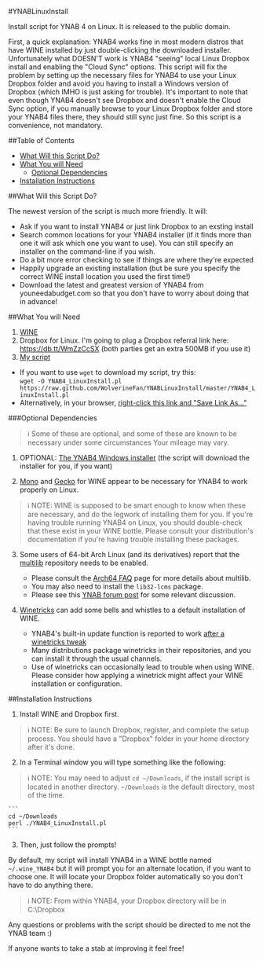 #YNABLinuxInstall

Install script for YNAB 4 on Linux.  It is released to the public domain.

First, a quick explanation: YNAB4 works fine in most modern distros that
have WINE installed by just double-clicking the downloaded installer.
Unfortunately what DOESN'T work is YNAB4 "seeing" local Linux Dropbox install
and enabling the "Cloud Sync" options. This script will fix the problem
by setting up the necessary files for YNAB4 to use your Linux Dropbox folder
and avoid you having to install a Windows version of Dropbox (which IMHO
is just asking for trouble). It's important to note that even though YNAB4
doesn't see Dropbox and doesn't enable the Cloud Sync option, if you manually
browse to your Linux Dropbox folder and store your YNAB4 files there, they
should still sync just fine. So this script is a convenience, not mandatory.

##Table of Contents

- [What Will this Script Do?](#what-will-this-script-do)
- [What You will Need](#what-you-will-need)
  - [Optional Dependencies](#optional-dependencies)
- [Installation Instructions](#installation-instructions)

##What Will this Script Do?

The newest version of the script is much more friendly. It will:

* Ask if you want to install YNAB4 or just link Dropbox to an exsting install
* Search common locations for your YNAB4 installer (if it finds more than
  one it will ask which one you want to use). You can still specify an installer
  on the command-line if you wish.
* Do a bit more error checking to see if things are where they're expected
* Happily upgrade an existing installation (but be sure you specify the
  correct WINE install location you used the first time!)
* Download the latest and greatest version of YNAB4 from youneedabudget.com
  so that you don't have to worry about doing that in advance!

##What You will Need

1. [WINE](http://www.winehq.org)
2. Dropbox for Linux. I'm going to plug a Dropbox referral link here:
   https://db.tt/WmZzCcSX (both parties get an extra 500MB if you use it)
3. [My script](https://github.com/WolverineFan/YNABLinuxInstall)
  - If you want to use `wget` to download my script, try this:  
        `wget -O YNAB4_LinuxInstall.pl https://raw.github.com/WolverineFan/YNABLinuxInstall/master/YNAB4_LinuxInstall.pl`
  - Alternatively, in your browser, [right-click this link and "Save Link As..."](https://raw.github.com/WolverineFan/YNABLinuxInstall/master/YNAB4_LinuxInstall.pl)

###Optional Dependencies

> :information_source: Some of these are optional, and some of these are
> known to be necessary under some circumstances Your mileage may vary.

1. OPTIONAL: [The YNAB4 Windows installer](http://www.youneedabudget.com/download/ynab4)
   (the script will download the installer for you, if you want)

2. [Mono](http://wiki.winehq.org/Mono) and [Gecko](http://wiki.winehq.org/Gecko)
   for WINE appear to be necessary for YNAB4 to work properly on Linux.
> :information_source: NOTE: WINE is supposed to be smart enough to know
> when these are necessary, and do the legwork of installing them for you.
> If you're having trouble running YNAB4 on Linux, you should double-check
> that these exist in your WINE bottle. Please consult your distribution's
> documentation if you're having trouble installing these packages.

3. Some users of 64-bit Arch Linux (and its derivatives) report that the
   [multilib](https://wiki.archlinux.org/index.php/Multilib) repository
   needs to be enabled.
   - Please consult the [Arch64 FAQ](https://wiki.archlinux.org/index.php/Arch64_FAQ#Multilib_repository)
     page for more details about multilib.
   - You may also need to install the `lib32-lcms` package.
   - Please see this [YNAB forum post](http://forum.youneedabudget.com/discussion/comment/269035/#Comment_269035)
     for some relevant discussion.

4. [Winetricks](http://wiki.winehq.org/winetricks) can add some bells and
   whistles to a default installation of WINE.
   - YNAB4's built-in update function is reported to work [after a winetricks
     tweak](http://forum.youneedabudget.com/discussion/16688/update-error)
   - Many distributions package winetricks in their repositories, and you
     can install it through the usual channels.
   - Use of winetricks can occasionally lead to trouble when using WINE.
     Please consider how applying a winetrick might affect your WINE installation
     or configuration.
     

##Installation Instructions

1. Install WINE and Dropbox first.
> :information_source: NOTE: Be sure to launch Dropbox, register, and
> complete the setup process. You should have a "Dropbox" folder in your
> home directory after it's done.

2. In a Terminal window you will type something like the following:
> :information_source: NOTE: You may need to adjust `cd ~/Downloads`, if
> the install script is located in another directory. `~/Downloads` is the
> default directory, most of the time.

    ```
    cd ~/Downloads
    perl ./YNAB4_LinuxInstall.pl
    ```

3. Then, just follow the prompts!

By default, my script will install YNAB4 in a WINE bottle named `~/.wine_YNAB4`
but it will prompt you for an alternate location, if you want to choose one.
It will locate your Dropbox folder automatically so you don't have to do
anything there. 

> :information_source: NOTE: From within YNAB4, your Dropbox directory will
> be in C:\Dropbox

Any questions or problems with the script should be directed to me not the
YNAB team :)

If anyone wants to take a stab at improving it feel free! 
